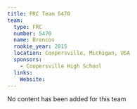 ```yaml
---
title: FRC Team 5470
team:
  type: FRC
  number: 5470
  name: Broncos
  rookie_year: 2015
  location: Coopersville, Michigan, USA
  sponsors:
    - Coopersville High School
  links:
    Website: 
---
```

No content has been added for this team